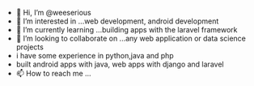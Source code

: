 - 👋 Hi, I’m @weeserious
- 👀 I’m interested in ...web development, android development
- 🌱 I’m currently learning ...building apps with the laravel framework
- 💞️ I’m looking to collaborate on ...any web application or data science projects
- i have some experience in python,java and php
- built android apps with java, web apps with django and laravel
- 📫 How to reach me ...

<!---
weeserious/weeserious is a ✨ special ✨ repository because its `README.md` (this file) appears on your GitHub profile.
You can click the Preview link to take a look at your changes.
--->
